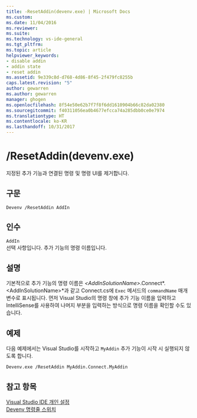```yaml
---
title: -ResetAddin(devenv.exe) | Microsoft Docs
ms.custom: 
ms.date: 11/04/2016
ms.reviewer: 
ms.suite: 
ms.technology: vs-ide-general
ms.tgt_pltfrm: 
ms.topic: article
helpviewer_keywords:
- disable addin
- addin state
- reset addin
ms.assetid: 9e339c8d-d768-4d86-8f45-2f479fc8255b
caps.latest.revision: "5"
author: gewarren
ms.author: gewarren
manager: ghogen
ms.openlocfilehash: 8f54e50e62b7f7f8f6dd1610904b66c82da02380
ms.sourcegitcommit: f40311056ea0b4677efcca74a285dbb0ce0e7974
ms.translationtype: HT
ms.contentlocale: ko-KR
ms.lasthandoff: 10/31/2017
---
```

# <a name="resetaddin-devenvexe"></a>/ResetAddin(devenv.exe)
지정된 추가 기능과 연결된 명령 및 명령 UI를 제거합니다.  
  
## <a name="syntax"></a>구문  
  
```  
Devenv /ResetAddin AddIn  
```  
  
## <a name="arguments"></a>인수  
 `AddIn`  
 선택 사항입니다. 추가 기능의 명령 이름입니다.  
  
## <a name="remarks"></a>설명  
 기본적으로 추가 기능의 명령 이름은 *\<AddInSolutionName>*.Connect*.\<AddInSolutionName>*과 같고 Connect.cs에 `Exec` 메서드의 `commandName` 매개 변수로 표시됩니다. 먼저 Visual Studio의 명령 창에 추가 기능 이름을 입력하고 IntelliSense를 사용하여 나머지 부분을 입력하는 방식으로 명령 이름을 확인할 수도 있습니다.  
  
## <a name="example"></a>예제  
 다음 예제에서는 Visual Studio를 시작하고 `MyAddin` 추가 기능이 시작 시 실행되지 않도록 합니다.  
  
```  
Devenv.exe /ResetAddin MyAddin.Connect.MyAddin  
```  
  
## <a name="see-also"></a>참고 항목  
 [Visual Studio IDE 개인 설정](../../ide/personalizing-the-visual-studio-ide.md)   
 [Devenv 명령줄 스위치](../../ide/reference/devenv-command-line-switches.md)
